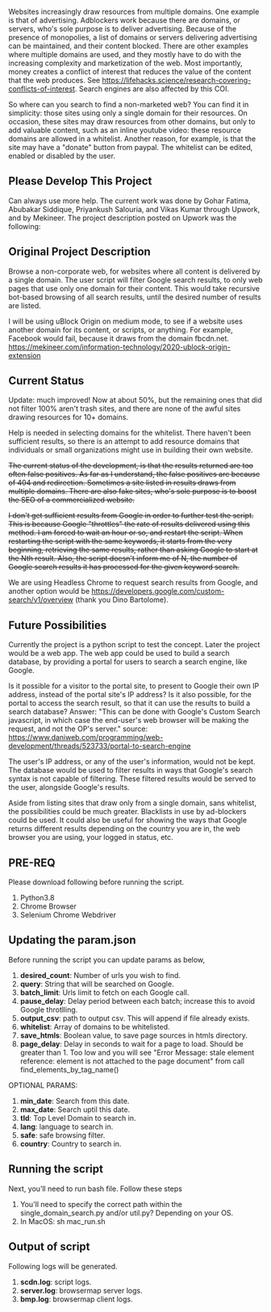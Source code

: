 Websites increasingly draw resources from multiple domains.  One example is that of advertising.  Adblockers work because there are domains, or servers, who's sole purpose is to deliver advertising.  Because of the presence of monopolies, a list of domains or servers delivering advertising can be maintained, and their content blocked.  There are other examples where multiple domains are used, and they mostly have to do with the increasing complexity and marketization of the web.  Most importantly, money creates a conflict of interest that reduces the value of the content that the web produces.  See https://lifehacks.science/research-covering-conflicts-of-interest.  Search engines are also affected by this COI.

So where can you search to find a non-marketed web?  You can find it in simplicity: those sites using only a single domain for their resources.  On occasion, these sites may draw resources from other domains, but only to add valuable content, such as an inline youtube video: these resource domains are allowed in a whitelist.  Another reason, for example, is that the site may have a "donate" button from paypal.  The whitelist can be edited, enabled or disabled by the user.

## Please Develop This Project
Can always use more help.  The current work was done by Gohar Fatima, Abubakar Siddique, Priyankush Salouria, and Vikas Kumar through Upwork, and by Mekineer.  The project description posted on Upwork was the following:

## Original Project Description
Browse a non-corporate web, for websites where all content is delivered by a single domain.
The user script will filter Google search results, to only web pages that use only one domain for their content.  This would take recursive bot-based browsing of all search results, until the desired number of results are listed.

I will be using uBlock Origin on medium mode, to see if a website uses another domain for its content, or scripts, or anything.  For example, Facebook would fail, because it draws from the domain fbcdn.net.  https://mekineer.com/information-technology/2020-ublock-origin-extension

## Current Status
Update: much improved!  Now at about 50%, but the remaining ones that did not filter 100% aren't trash sites, and there are none of the awful sites drawing resources for 10+ domains.

Help is needed in selecting domains for the whitelist.  There haven't been sufficient results, so there is an attempt to add resource domains that individuals or small organizations might use in building their own website.

<del>The current status of the development, is that the results returned are too often false positives.  As far as I understand, the false positives are because of 404 and redirection.  Sometimes a site listed in results draws from multiple domains.  There are also fake sites, who's sole purpose is to boost the SEO of a commercialized website.</del>  

<del>I don't get sufficient results from Google in order to further test the script.  This is because Google "throttles" the rate of results delivered using this method.  I am forced to wait an hour or so, and restart the script.  When restarting the script with the same keywords, it starts from the very beginning, retrieving the same results, rather than asking Google to start at the Nth result.  Also, the script doesn't inform me of N, the number of Google search results it has processed for the given keyword search.</del>

We are using Headless Chrome to request search results from Google, and another option would be https://developers.google.com/custom-search/v1/overview (thank you Dino Bartolome).

## Future Possibilities
Currently the project is a python script to test the concept.  Later the project would be a web app.  The web app could be used to build a search database, by providing a portal for users to search a search engine, like Google.

Is it possible for a visitor to the portal site, to present to Google their own IP address, instead of the portal site's IP address?
Is it also possible, for the portal to access the search result, so that it can use the results to build a search database?
Answer: "This can be done with Google's Custom Search javascript, in which case the end-user's web browser will be making the request, and not the OP's server." source: https://www.daniweb.com/programming/web-development/threads/523733/portal-to-search-engine

The user's IP address, or any of the user's information, would not be kept. The database would be used to filter results in ways that Google's search syntax is not capable of filtering. These filtered results would be served to the user, alongside Google's results.

Aside from listing sites that draw only from a single domain, sans whitelist, the possibilities could be much greater.  Blacklists in use by ad-blockers could be used.  It could also be useful for showing the ways that Google returns different results depending on the country you are in, the web browser you are using, your logged in status, etc.

## PRE-REQ
Please download following before running the script.
1. Python3.8
1. Chrome Browser
1. Selenium Chrome Webdriver

## Updating the param.json
Before running the script you can update params as below,
1. **desired_count**: Number of urls you wish to find.
1. **query**: String that will be searched on Google.
1. **batch_limit**: Urls limit to fetch on each Google call.
1. **pause_delay**: Delay period between each batch; increase this to avoid Google throtlling.
1. **output_csv**: path to output csv. This will append if file already exists.
1. **whitelist**: Array of domains to be whitelisted.
1. **save_htmls**: Boolean value, to save page sources in htmls directory.
1. **page_delay**: Delay in seconds to wait for a page to load. Should be greater than 1.  Too low and you will see "Error Message: stale element reference: element is not attached to the page document" from call find_elements_by_tag_name()



OPTIONAL PARAMS:
1. **min_date**: Search from this date.
1. **max_date**: Search uptil this date.
1. **tld**: Top Level Domain to search in.
1. **lang**: language to search in.
1. **safe**: safe browsing filter.
1. **country**: Country to search in.

## Running the script
Next, you’ll need to run bash file. Follow these steps
1. You'll need to specify the correct path within the single_domain_search.py and/or util.py?  Depending on your OS.
2. In MacOS: sh mac_run.sh

## Output of script
Following logs will be generated.
1. **scdn.log**: script logs.
1. **server.log**: browsermap server logs.
1. **bmp.log**: browsermap client logs.